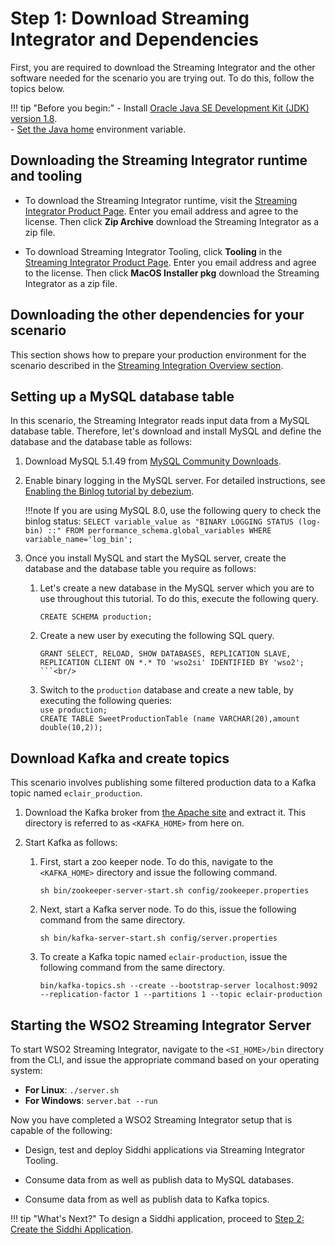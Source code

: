 # Step 1: Download Streaming Integrator and Dependencies

First, you are required to download the Streaming Integrator and the other software needed for the scenario you are trying out. To do this, follow the topics below.

!!! tip "Before you begin:"
    - Install [Oracle Java SE Development Kit (JDK) version 1.8](https://www.oracle.com/technetwork/java/javase/downloads/index.html).<br/>
    - [Set the Java home](https://docs.oracle.com/cd/E19182-01/820-7851/inst_cli_jdk_javahome_t/) environment variable.<br/>
    
## Downloading the Streaming Integrator runtime and tooling

- To download the Streaming Integrator runtime, visit the [Streaming Integrator Product Page](https://wso2.com/integration/streaming-integrator/). Enter you email address and agree to the license. Then click **Zip Archive** download the Streaming Integrator as a zip file.

- To download Streaming Integrator Tooling, click **Tooling** in the [Streaming Integrator Product Page](https://wso2.com/integration/streaming-integrator/). Enter you email address and agree to the license. Then click **MacOS Installer pkg** download the Streaming Integrator as a zip file.

## Downloading the other dependencies for your scenario

This section shows how to prepare your production environment for the scenario described in the [Streaming Integration Overview section](download-install-and-start-si.md).

## Setting up a MySQL database table

In this scenario, the Streaming Integrator reads input data from a MySQL database table. Therefore, let's download and install MySQL and define the database and the database table as follows:

1. Download MySQL 5.1.49 from [MySQL Community Downloads](https://dev.mysql.com/downloads/connector/j/5.1.html).

2. Enable binary logging in the MySQL server. For detailed instructions, see [Enabling the Binlog tutorial by debezium](https://debezium.io/docs/connectors/mysql/#enabling-the-binlog).  

    !!!note
        If you are using MySQL 8.0, use the following query to check the binlog status:
        ```
        SELECT variable_value as "BINARY LOGGING STATUS (log-bin) ::"
        FROM performance_schema.global_variables WHERE variable_name='log_bin';
        ```
    
3. Once you install MySQL and start the MySQL server, create the database and the database table you require as follows:

    1. Let's create a new database in the MySQL server which you are to use throughout this tutorial. To do this, execute the following query.
        ```
        CREATE SCHEMA production;
        ```
       
    2. Create a new user by executing the following SQL query.<br/>
        ```
        GRANT SELECT, RELOAD, SHOW DATABASES, REPLICATION SLAVE, REPLICATION CLIENT ON *.* TO 'wso2si' IDENTIFIED BY 'wso2';
        ```<br/>
    3. Switch to the `production` database and create a new table, by executing the following queries:<br/>
        `use production;`<br/>
        `CREATE TABLE SweetProductionTable (name VARCHAR(20),amount double(10,2));`<br/> 
               

## Download Kafka and create topics

This scenario involves publishing some filtered production data to a Kafka topic named `eclair_production`. 

1. Download the Kafka broker from [the Apache site](https://www.apache.org/dyn/closer.cgi?path=/kafka/2.3.0/kafka_2.12-2.3.0.tgz) and extract it.
   This directory is referred to as `<KAFKA_HOME>` from here on.
   
2. Start Kafka as follows:

    1. First, start a zoo keeper node. To do this, navigate to the `<KAFKA_HOME>` directory and issue the following command.
    
        `sh bin/zookeeper-server-start.sh config/zookeeper.properties`
    
    2. Next, start a Kafka server node. To do this, issue the following command from the same directory.
    
        `sh bin/kafka-server-start.sh config/server.properties`
        
    3. To create a Kafka topic named `eclair-production`, issue the following command from the same directory.
    
        `bin/kafka-topics.sh --create --bootstrap-server localhost:9092 --replication-factor 1 --partitions 1 --topic eclair-production`
        
        
## Starting the WSO2 Streaming Integrator Server

To start WSO2 Streaming Integrator, navigate to the `<SI_HOME>/bin` directory from the CLI, and issue the appropriate command based on your operating system:

- **For Linux**: `./server.sh`
- **For Windows**: `server.bat --run`           
              
Now you have completed a WSO2 Streaming Integrator setup that is capable of the following:

- Design, test and deploy Siddhi applications via Streaming Integrator Tooling.

- Consume data from as well as publish data to MySQL databases.

- Consume data from as well as publish data to Kafka topics.


!!! tip "What's Next?"
    To design a Siddhi application, proceed to [Step 2: Create the Siddhi Application](create-the-siddhi-application.md).

